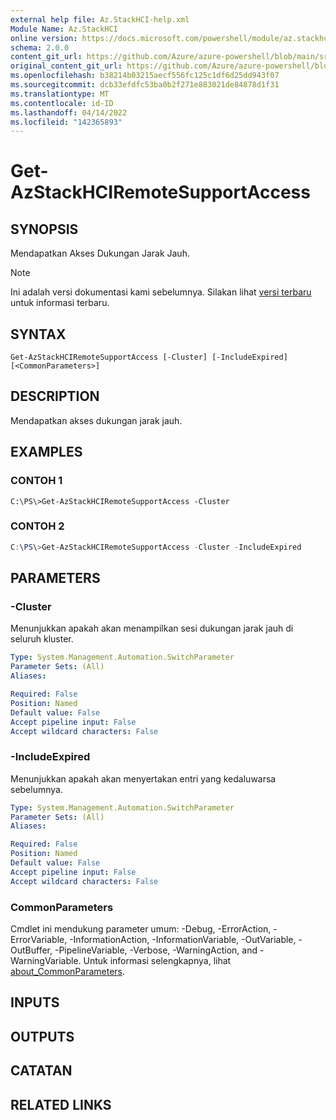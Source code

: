 ```yaml
---
external help file: Az.StackHCI-help.xml
Module Name: Az.StackHCI
online version: https://docs.microsoft.com/powershell/module/az.stackhci/get-azstackhciremotesupportaccess
schema: 2.0.0
content_git_url: https://github.com/Azure/azure-powershell/blob/main/src/StackHCI/help/Get-AzStackHCIRemoteSupportAccess.md
original_content_git_url: https://github.com/Azure/azure-powershell/blob/main/src/StackHCI/help/Get-AzStackHCIRemoteSupportAccess.md
ms.openlocfilehash: b38214b03215aecf556fc125c1df6d25dd943f07
ms.sourcegitcommit: dcb33efdfc53ba0b2f271e883021de84878d1f31
ms.translationtype: MT
ms.contentlocale: id-ID
ms.lasthandoff: 04/14/2022
ms.locfileid: "142365893"
---
```

# Get-AzStackHCIRemoteSupportAccess

## SYNOPSIS
Mendapatkan Akses Dukungan Jarak Jauh.

> [!NOTE]
>Ini adalah versi dokumentasi kami sebelumnya. Silakan lihat [versi terbaru](/powershell/module/az.stackhci/get-azstackhciremotesupportaccess) untuk informasi terbaru.

## SYNTAX

```
Get-AzStackHCIRemoteSupportAccess [-Cluster] [-IncludeExpired] [<CommonParameters>]
```

## DESCRIPTION
Mendapatkan akses dukungan jarak jauh.

## EXAMPLES

### CONTOH 1
```poweshell
C:\PS\>Get-AzStackHCIRemoteSupportAccess -Cluster
```

### CONTOH 2
```powershell
C:\PS\>Get-AzStackHCIRemoteSupportAccess -Cluster -IncludeExpired
```

## PARAMETERS

### -Cluster
Menunjukkan apakah akan menampilkan sesi dukungan jarak jauh di seluruh kluster.

```yaml
Type: System.Management.Automation.SwitchParameter
Parameter Sets: (All)
Aliases:

Required: False
Position: Named
Default value: False
Accept pipeline input: False
Accept wildcard characters: False
```

### -IncludeExpired
Menunjukkan apakah akan menyertakan entri yang kedaluwarsa sebelumnya.

```yaml
Type: System.Management.Automation.SwitchParameter
Parameter Sets: (All)
Aliases:

Required: False
Position: Named
Default value: False
Accept pipeline input: False
Accept wildcard characters: False
```

### CommonParameters
Cmdlet ini mendukung parameter umum: -Debug, -ErrorAction, -ErrorVariable, -InformationAction, -InformationVariable, -OutVariable, -OutBuffer, -PipelineVariable, -Verbose, -WarningAction, and -WarningVariable. Untuk informasi selengkapnya, lihat [about_CommonParameters](http://go.microsoft.com/fwlink/?LinkID=113216).

## INPUTS

## OUTPUTS

## CATATAN

## RELATED LINKS

